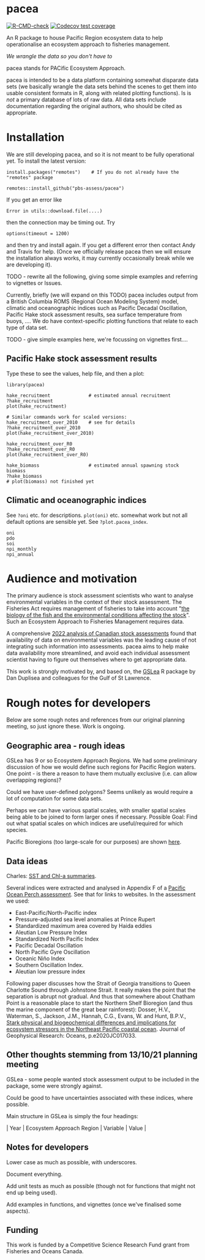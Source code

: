 # pacea

<!-- badges: start -->
[![R-CMD-check](https://github.com/pbs-assess/pacea/actions/workflows/R-CMD-check.yaml/badge.svg)](https://github.com/pbs-assess/pacea/actions/workflows/R-CMD-check.yaml)
[![Codecov test coverage](https://codecov.io/gh/pbs-assess/pacea/branch/main/graph/badge.svg)](https://app.codecov.io/gh/pbs-assess/pacea?branch=main)
<!-- badges: end -->

An R package to house Pacific Region ecosystem data to help operationalise an ecosystem approach to fisheries management.

*We wrangle the data so you don't have to*

pacea stands for PACific Ecosystem Approach. 

pacea is intended to be a data platform containing somewhat disparate data sets (we basically wrangle the data sets behind the scenes to get them into usable consistent formats in R, along with related plotting functions). Is is *not* a primary database of lots of raw data. All data sets include documentation regarding the original authors, who should be cited as appropriate. 

# Installation

We are still developing pacea, and so it is not meant to be fully operational yet. To install the latest version:

```
install.packages("remotes")    # If you do not already have the "remotes" package

remotes::install_github("pbs-assess/pacea")
```

If you get an error like
```
Error in utils::download.file(....)
```
then the connection may be timing out. Try

```
options(timeout = 1200)
```
and then try and install again. If you get a different error then contact Andy and Travis for help. (Once we officially release pacea then we will ensure the installation always works, it may currently occasionally break while we are developing it). 


TODO - rewrite all the following, giving some simple examples and referring to vignettes or Issues. 

Currently, briefly (we will expand on this TODO) pacea includes output from a British Columbia ROMS (Regional Ocean Modeling System) model, climatic and oceanographic indices such as Pacific Decadal Oscillation, Pacific Hake stock assessment results, sea surface temperature from buoys, .... We do have context-specific plotting functions that relate to each type of data set.

TODO - give simple examples here, we're focussing on vignettes first.... 

## Pacific Hake stock assessment results

Type these to see the values, help file, and then a plot:
```
library(pacea)

hake_recruitment              # estimated annual recruitment
?hake_recruitment
plot(hake_recruitment)

# Similar commands work for scaled versions:
hake_recruitment_over_2010    # see for details
?hake_recruitment_over_2010 
plot(hake_recruitment_over_2010)

hake_recruitment_over_R0
?hake_recruitment_over_R0
plot(hake_recruitment_over_R0)

hake_biomass                  # estimated annual spawning stock biomass
?hake_biomass                 
# plot(biomass) not finished yet 
```

## Climatic and oceanographic indices

See `?oni` etc. for descriptions. `plot(oni)` etc. somewhat work but not all default options are sensible yet. See `?plot.pacea_index`. 
```
oni
pdo
soi
npi_monthly
npi_annual 
```

# Audience and motivation

The primary audience is stock assessment scientists who want to analyse environmental variables in the context of their stock assessment. The Fisheries Act requires management of fisheries to take into account "[the biology of the fish and the environmental conditions affecting the stock](https://laws-lois.justice.gc.ca/eng/acts/f-14/page-3.html#h-1175547)". Such an Ecosystem Approach to Fisheries Management requires data. 

A comprehensive [2022 analysis of Canadian stock assessments](https://publications.gc.ca/collections/collection_2022/mpo-dfo/Fs97-6-3473-eng.pdf) found that availability of data on environmental variables was the leading cause of not integrating such information into assessments. pacea aims to help make data availability more streamlined, and avoid each individual assessment scientist having to figure out themselves where to get appropriate data.

This work is strongly motivated by, and based on, the [GSLea](https://github.com/duplisea/gslea) R package by Dan Duplisea and colleagues for the Gulf of St Lawrence.

# Rough notes for developers

Below are some rough notes and references from our original planning meeting, so just ignore these. Work is ongoing.

## Geographic area - rough ideas

GSLea has 9 or so Ecosystem Approach Regions. We had some preliminary discussion of how we would define such regions for Pacific Region waters. One point - is there a reason to have them mutually exclusive (i.e. can allow overlapping regions)?

Could we have user-defined polygons? Seems unlikely as would require a lot of computation for some data sets.  

Perhaps we can have various spatial scales, with smaller spatial scales being able to be joined to form larger ones if necessary. Possible Goal: Find out what spatial scales on which indices are useful/required for which species.

Pacific Bioregions (too large-scale for our purposes) are shown [here](https://cpawsbc.org/northern-shelf-bioregion/).

## Data ideas

Charles: [SST and Chl-a summaries](https://bio-rsg.github.io/).

Several indices were extracted and analysed in Appendix F of a [Pacific Ocean Perch assessment](https://waves-vagues.dfo-mpo.gc.ca/Library/40803569.pdf). See that for links to websites. In the assessment we used:

- East-Pacific/North-Pacific index
- Pressure-adjusted sea level anomalies at Prince Rupert
- Standardized maximum area covered by Haida eddies
- Aleutian Low Pressure Index
- Standardized North Pacific Index
- Pacific Decadal Oscillation
- North Pacific Gyre Oscillation
- Oceanic Niño Index
- Southern Oscillation Index.
- Aleutian low pressure index


Following paper discusses how the Strait of Georgia transitions to Queen Charlotte Sound through Johnstone Strait. 
It really makes the point that the separation is abrupt not gradual. And thus that somewhere about Chatham Point is a reasonable place to start the Northern Shelf Bioregion (and thus the marine component of the great bear rainforest):
Dosser, H.V., Waterman, S., Jackson, J.M., Hannah, C.G., Evans, W. and Hunt, B.P.V., [Stark physical and biogeochemical differences and implications for ecosystem stressors in the Northeast Pacific coastal ocean](https://agupubs.onlinelibrary.wiley.com/doi/abs/10.1029/2020JC017033
). Journal of Geophysical Research: Oceans, p.e2020JC017033.


## Other thoughts stemming from 13/10/21 planning meeting

GSLea - some people wanted stock assessment output to be included in the package, some were strongly against.

Could be good to have uncertainties associated with these indices, where possible.

Main structure in GSLea is simply the four headings:

| Year | Ecosystem Approach Region | Variable | Value |

## Notes for developers

Lower case as much as possible, with underscores.

Document everything.

Add unit tests as much as possible (though not for functions that might not end up being used).

Add examples in functions, and vignettes (once we've finalised some aspects).

## Funding

This work is funded by a Competitive Science Research Fund grant from Fisheries and Oceans Canada.